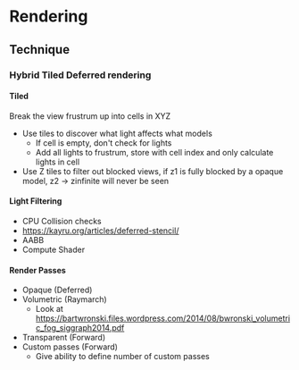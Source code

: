 # Rendering
## Technique
### Hybrid Tiled Deferred rendering
#### Tiled
Break the view frustrum up into cells in XYZ
 * Use tiles to discover what light affects what models
    * If cell is empty, don't check for lights
    * Add all lights to frustrum, store with cell index and only calculate lights in cell
 * Use Z tiles to filter out blocked views, if z1 is fully blocked by a opaque model, z2 -> zinfinite will never be seen

#### Light Filtering
 * CPU Collision checks
 * https://kayru.org/articles/deferred-stencil/
 * AABB
 * Compute Shader
#### Render Passes
 * Opaque (Deferred)
 * Volumetric (Raymarch)
    * Look at https://bartwronski.files.wordpress.com/2014/08/bwronski_volumetric_fog_siggraph2014.pdf
 * Transparent (Forward)
 * Custom passes (Forward)
    * Give ability to define number of custom passes
 